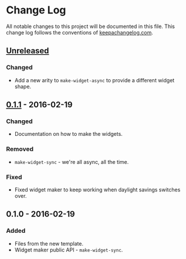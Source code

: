 # Change Log
All notable changes to this project will be documented in this file. This change log follows the conventions of [keepachangelog.com](http://keepachangelog.com/).

## [Unreleased][unreleased]
### Changed
- Add a new arity to `make-widget-async` to provide a different widget shape.

## [0.1.1] - 2016-02-19
### Changed
- Documentation on how to make the widgets.

### Removed
- `make-widget-sync` - we're all async, all the time.

### Fixed
- Fixed widget maker to keep working when daylight savings switches over.

## 0.1.0 - 2016-02-19
### Added
- Files from the new template.
- Widget maker public API - `make-widget-sync`.

[unreleased]: https://github.com/your-name/sequencer/compare/0.1.1...HEAD
[0.1.1]: https://github.com/your-name/sequencer/compare/0.1.0...0.1.1
